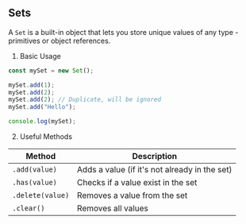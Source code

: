 ## Sets

A `Set` is a built-in object that lets you store unique values of any type - primitives or object references.

1. Basic Usage

```js
const mySet = new Set();

mySet.add(1);
mySet.add(2);
mySet.add(2); // Duplicate, will be ignored
mySet.add("Hello");

console.log(mySet);
```

2. Useful Methods

| Method           | Description                                   |
| ---------------- | --------------------------------------------- |
| `.add(value) `   | Adds a value (if it's not already in the set) |
| `.has(value)`    | Checks if a value exist in the set            |
| `.delete(value)` | Removes a value from the set                  |
| `.clear()`       | Removes all values                            |
